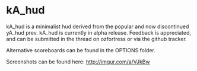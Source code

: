 kA_hud
======

kA_hud is a minimalist hud derived from the popular and now discontinued yA_hud prev. kA_hud is currently in alpha release. Feedback is appreciated, and can be submitted in the thread on ozfortress or via the github tracker.

Alternative scoreboards can be found in the OPTIONS folder.

Screenshots can be found here: http://imgur.com/a/VJkBw
